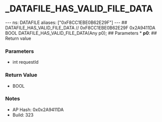 # _DATAFILE_HAS_VALID_FILE_DATA

--- ns: DATAFILE aliases: ["0xF8CC1EBE0B62E29F"] --- ## DATAFILE_HAS_VALID_FILE_DATA  // 0xF8CC1EBE0B62E29F 0x2A9411DA BOOL DATAFILE_HAS_VALID_FILE_DATA(Any p0);  ## Parameters * **p0**:  ## Return value

### Parameters
* int requestId

### Return Value
* BOOL

### Notes
* AP Hash: 0x0x2A9411DA
* Build: 323

